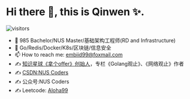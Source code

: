 # Hi there 👋, this is Qinwen ✨.

![visitors](https://visitor-badge.laobi.icu/badge?page_id=luqinwen.luqinwen)

- 🔭 985 Bachelor/NUS Master/基础架构工程师(RD and Infrastructure)
- 🌱 Go/Redis/Docker/K8s/区块链/信息安全
- 📫 How to reach me: [embiid99@foxmail.com](mailto:embiid99@foxmail.com)
- ✍️ [知识星球《拿个offer》创始人](https://wx.zsxq.com/dweb2/index/group/88885515545252)，专栏《Golang观止》、《网络观止》作者
- ✍️ [CSDN:NUS Coders](https://blog.csdn.net/Suppress_warn?spm=1010.2135.3001.5421)
- ✍️ 公众号:NUS Coders
- ✍️ Leetcode: [Aloha99](https://leetcode.cn/u/gu-yong-u/) 
